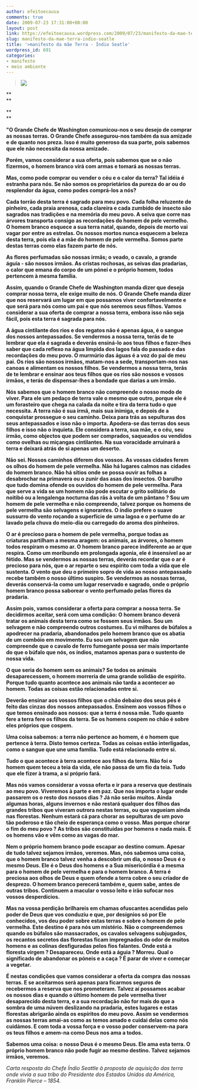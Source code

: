 ```yaml
---
author: efeitoecausa
comments: true
date: 2009-07-23 17:31:00+00:00
layout: post
link: https://efeitoecausa.wordpress.com/2009/07/23/manifesto-da-mae-terra-indio-seatle/
slug: manifesto-da-mae-terra-indio-seatle
title: '>manifesto da mãe Terra - Índio Seatle'
wordpress_id: 691
categories:
- manifesto
- meio ambiente
---
```


>[![](http://2.bp.blogspot.com/_XtLLz2xI81Y/SmiefM6_qQI/AAAAAAAAAig/w3LqVJBhblw/s320/indio)](http://2.bp.blogspot.com/_XtLLz2xI81Y/SmiefM6_qQI/AAAAAAAAAig/w3LqVJBhblw/s1600-h/indio)

**  
**

**  
**

**"O Grande Chefe de Washington comunicou-nos o seu desejo de comprar as nossas terras. O Grande Chefe assegurou-nos também da sua amizade e de quanto nos preza. Isso é muito generoso da sua parte, pois sabemos que ele não necessita da nossa amizade.**

**Porém, vamos considerar a sua oferta, pois sabemos que se o não fizermos, o homem branco virá com armas e tomará as nossas terras.**

**Mas, como pode comprar ou vender o céu e o calor da terra? Tal idéia é estranha para nós. Se não somos os proprietários da pureza do ar ou do resplendor da água, como podes comprá-los a nós?**

**Cada torrão desta terra é sagrado para meu povo. Cada folha reluzente de pinheiro, cada praia arenosa, cada clareira e cada zumbido de insecto  são sagrados nas tradições e na memória do meu povo. A seiva que corre nas árvores transporta consigo as recordações do homem de pele vermelho. O homem branco esquece a sua terra natal, quando, depois de morto vai vagar por entre as estrelas. Os nossos mortos nunca esquecem a beleza desta terra, pois ela é a mãe do homem de pele vermelha. Somos parte destas  terras como elas fazem parte de nós.**

**As flores perfumadas são nossas irmãs; o veado, o cavalo, a grande águia - são nossos irmãos. As cristas rochosas, as seivas das pradarias, o calor que emana do corpo de um pónei e o próprio homem, todos pertencem à mesma família.**

**Assim, quando o Grande Chefe de Washington manda dizer que deseja comprar nossa terra, ele exige muito de nós. O Grande Chefe manda dizer que nos  reservará um lugar em que possamos viver confortavelmente e que será para nós como um pai e que nós seremos seus filhos. Vamos considerar a sua oferta de comprar a nossa terra, embora isso não seja fácil, pois esta terra é sagrada para nós.**

**A água cintilante dos rios e dos regatos não é apenas água, é o sangue dos nossos antepassados. Se vendermos a nossa terra, terás de te lembrar que ela é sagrada e deverás ensiná-lo aos teus filhos e fazer-lhes saber que cada reflexo na água límpida dos lagos fala do passado e das recordações do meu povo. O murmúrio das águas é a voz do pai de meu pai. Os rios são nossos irmãos, matam-nos a sede, transportam-nos nas canoas e alimentam os nossos filhos. Se vendermos a nossa terra, terás de te lembrar e ensinar aos teus filhos que os rios são nossos e vossos irmãos, e terás de dispensar-lhes a bondade que darias a um irmão.**

**Nós sabemos que o homem branco não compreende o nosso modo de viver. Para ele um pedaço de terra vale o mesmo que outro, porque ele é um forasteiro que chega na calada da noite e tira da terra tudo o que necessita. A terra não é sua irmã, mais sua inimiga, e depois de a conquistar prossegue o seu caminho. Deixa para trás as sepulturas dos seus antepassados e isso não o importa. Apodera-se das terras dos seus filhos e isso não o inquieta. Ele considera a terra, sua mãe, e o céu, seu irmão, como objectos que podem ser comprados, saqueados ou vendidos como ovelhas ou miçangas cintilantes. Na sua voracidade arruinará a terra e deixará atrás de si apenas um deserto.**

**Não sei. Nossos caminhos diferem dos vossos. As vossas cidades ferem os olhos do homem de pele vermelha. Não há lugares calmos nas cidades do homem branco. Não há sítios onde se possa ouvir as folhas a desabrochar na primavera ou o zunir das asas dos insectos. O barulho que tudo domina ofende os ouvidos do homem de pele vermelha. Para que serve a vida se um homem não pode escutar o grito solitário do noitibó ou a lengalenga nocturna das rãs à volta de um pântano ? Sou um homem de pele vermelha e não compreendo, talvez porque os homens de pele vermelha são selvagens e ignorantes. O índio prefere o suave sussurro do vento roçando a superfície de uma lagoa e o perfume do ar lavado pela chuva do meio-dia ou carregado do aroma dos pinheiros.**

**O ar é precioso para o homem de pele vermelha, porque todas as criaturas partilham a mesma aragem: os animais, as árvores, o homem todos respiram o mesmo ar. O homem branco parece indiferente ao ar que respira. Como um moribundo em prolongada agonia, ele é insensível ao ar fétido. Mas se vendermos as nossas terras, deverás recordar que o ar é precioso para nós, que o ar reparte o seu espírito com toda a vida que ele sustenta. O vento que deu o primeiro sopro de vida ao nosso antepassado recebe também o nosso último suspiro. Se vendermos as nossas terras, deverás conservá-la como um lugar reservado e sagrado, onde o próprio homem branco possa saborear o vento perfumado pelas flores da pradaria.**

**Assim pois, vamos considerar a oferta para comprar a nossa terra. Se decidirmos aceitar, será com uma condição: O homem branco deverá tratar os animais desta terra como se fossem seus irmãos. Sou um selvagem e não compreendo outros costumes. Eu vi milhares de búfalos a apodrecer na pradaria, abandonados pelo homem branco que os abatia de um combóio em movimento. Eu sou um selvagem que não compreende que o cavalo de ferro fumegante possa ser mais importante do que o búfalo que nós, os índios, matamos apenas para o sustento de nossa vida.**

**O que seria do homem sem os animais? Se todos os animais desaparecessem, o homem morreria de uma grande solidão de espírito. Porque tudo quanto acontece aos animais não tarda a acontecer ao homem. Todas as coisas estão relacionadas entre si.**

**Deverão ensinar aos vossos filhos que o chão debaixo dos seus pés é feito das cinzas dos nossos antepassados. Ensinem aos vossos filhos o que temos ensinado aos nossos: que a terra é nossa mãe. Tudo quanto fere a terra fere os filhos da terra. Se os homens cospem no chão é sobre eles próprios que cospem.**

**Uma coisa sabemos: a terra não pertence ao homem, é o homem que pertence à terra. Disto temos certeza. Todas as coisas estão interligadas, como o sangue que une uma família. Tudo está relacionado entre si.**

**Tudo o que acontece à terra acontece aos filhos da terra. Não foi o homem quem teceu a teia da vida, ele não passa de um fio da teia. Tudo que ele fizer à trama, a si próprio fará.**

**Mas nós vamos considerar a vossa oferta e ir para a reserva que destinais ao meu povo. Viveremos à parte e em paz. Que nos importa o lugar onde passarem os o resto dos nossos dias ? Já não serão muitos. Ainda algumas horas, alguns invernos e não restará qualquer dos filhos das grandes tribos que viveram outrora nestas terras, ou que vagueiam ainda nas florestas. Nenhum estará cá para chorar as sepulturas de um povo tão poderoso e tão cheio de esperança como o vosso. Mas porque chorar o fim do meu povo ? As tribos são constituídas por homens e nada mais. E os homens vão e vêm como as vagas do mar.**

**Nem o próprio homem branco pode escapar ao destino comum. Apesar de tudo talvez sejamos irmãos, veremos. Mas, nós sabemos uma coisa, que o homem branco talvez venha a descobrir um dia, o nosso Deus é o mesmo Deus. Ele é o Deus dos homens e a Sua misericórdia é a mesma para o homem de pele vermelha e para o homem branco. A terra é preciosa aos olhos de Deus e quem ofende a terra cobre o seu criador de desprezo. O homem branco perecerá também e, quem sabe, antes de outras tribos. Continuem a macular o vosso leito e irão sufocar nos vossos desperdícios.**

**Mas na vossa perdição brilhareis em chamas ofuscantes acendidas pelo poder de Deus que vos conduziu e que, por desígnios só por Ele conhecidos, vos deu poder sobre estas terras e sobre o homem de pele vermelha. Este destino é para nós um mistério. Não o compreendemos quando os búfalos são massacrados, os cavalos selvagens subjugados, os recantos secretos das florestas ficam impregnados do odor de muitos homens e as colinas desfiguradas pelos fios falantes. Onde está a floresta virgem ? Desapareceu. Onde está a águia ? Morreu. Qual o significado de abandonar os póneis e a caça ? É parar de viver e começar a vegetar.**

**É nestas condições que vamos considerar a oferta da compra das nossas terras. E se aceitarmos será apenas para ficarmos seguros de recebermos a reserva que nos prometeram. Talvez aí possamos acabar os nossos dias e quando o último homem de pele vermelha tiver desaparecido desta terra, e a sua recordação não for mais do que a sombra de uma núvem deslizando na pradaria, estes lugares e estas florestas abrigarão ainda os espíritos do meu povo. Assim se vendermos as nossas terras amai-as como as temos amado e cuidai delas como nós cuidámos. E com toda a vossa força e o vosso poder conservem-na para os teus filhos e amem-na como Deus nos ama a todos.**

**Sabemos uma coisa: o nosso Deus é o mesmo Deus. Ele ama esta terra. O próprio homem branco não pode fugir ao mesmo destino. Talvez sejamos irmãos, veremos.**

_Carta resposta do Chefe Índio Seattle à proposta de aquisição das terra onde vivia a sua tribo do Presidente dos Estados Unidos da América, Franklin Pierce – 1854._
